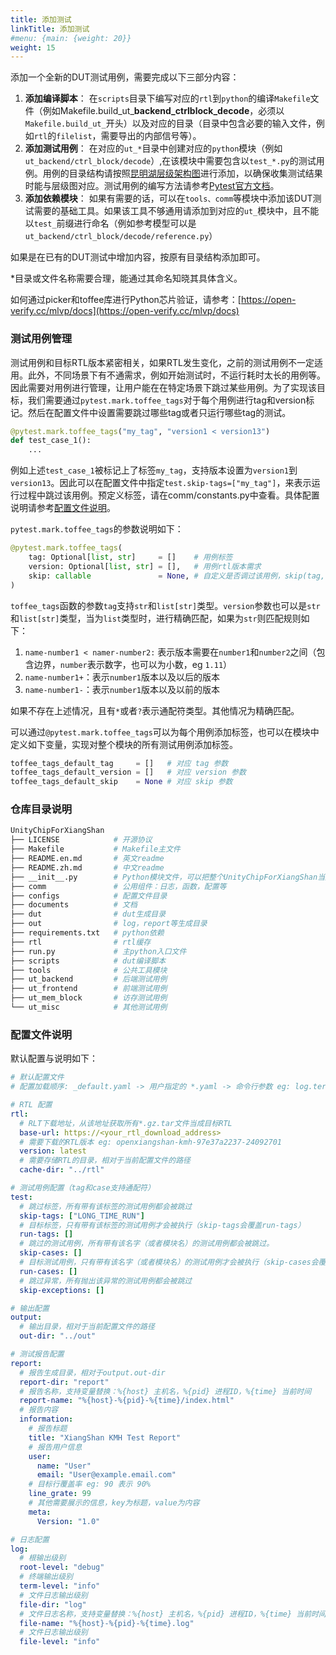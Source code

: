 ```yaml
---
title: 添加测试
linkTitle: 添加测试
#menu: {main: {weight: 20}}
weight: 15
---
```



添加一个全新的DUT测试用例，需要完成以下三部分内容：

1. **添加编译脚本**： 在`scripts`目录下编写对应的`rtl`到`python`的编译`Makefile`文件（例如Makefile.build_ut_**backend_ctrlblock_decode**，必须以`Makefile.build_ut_`开头）以及对应的目录（目录中包含必要的输入文件，例如`rtl`的`filelist`，需要导出的内部信号等）。
1. **添加测试用例**： 在对应的`ut_*`目录中创建对应的`python`模块（例如`ut_backend/ctrl_block/decode`）,在该模块中需要包含以`test_*.py`的测试用例。用例的目录结构请按照[昆明湖层级架构图](https://open-verify.cc/UnityChipForXiangShan/)进行添加，以确保收集测试结果时能与层级图对应。测试用例的编写方法请参考[Pytest官方文档](https://docs.pytest.org/en/stable/)。
1. **添加依赖模块**： 如果有需要的话，可以在`tools、comm`等模块中添加该DUT测试需要的基础工具。如果该工具不够通用请添加到对应的`ut_`模块中，且不能以`test_`前缀进行命名（例如参考模型可以是`ut_backend/ctrl_block/decode/reference.py`）

如果是在已有的DUT测试中增加内容，按原有目录结构添加即可。

*目录或文件名称需要合理，能通过其命名知晓其具体含义。

如何通过picker和toffee库进行Python芯片验证，请参考：[https://open-verify.cc/mlvp/docs](https://open-verify.cc/mlvp/docs)

### 测试用例管理

测试用例和目标RTL版本紧密相关，如果RTL发生变化，之前的测试用例不一定适用。此外，不同场景下有不通需求，例如开始测试时，不运行耗时太长的用例等。因此需要对用例进行管理，让用户能在在特定场景下跳过某些用例。为了实现该目标，我们需要通过`pytest.mark.toffee_tags`对于每个用例进行tag和version标记。然后在配置文件中设置需要跳过哪些tag或者只运行哪些tag的测试。

```python
@pytest.mark.toffee_tags("my_tag", "version1 < version13")
def test_case_1():
    ...
```

例如上述`test_case_1`被标记上了标签`my_tag`，支持版本设置为`version1`到`version13`。因此可以在配置文件中指定`test.skip-tags=["my_tag"]`，来表示运行过程中跳过该用例。预定义标签，请在comm/constants.py中查看。具体配置说明请参考[配置文件说明](#配置文件说明)。

`pytest.mark.toffee_tags`的参数说明如下：

```python
@pytest.mark.toffee_tags(
    tag: Optional[list, str]     = []    # 用例标签
    version: Optional[list, str] = [],   # 用例rtl版本需求
    skip: callable               = None, # 自定义是否调过该用例，skip(tag, version, item): (skip, resion)
)
```

`toffee_tags`函数的参数`tag`支持`str`和`list[str]`类型。`version`参数也可以是`str`和`list[str]`类型，当为`list`类型时，进行精确匹配，如果为`str`则匹配规则如下：

1. `name-number1 < namer-number2:` 表示版本需要在`number1`和`number2`之间（包含边界，`number`表示数字，也可以为小数，eg `1.11`）
1. `name-number1+`：表示`number1`版本以及以后的版本
1. `name-number1-`：表示`number1`版本以及以前的版本

如果不存在上述情况，且有`*`或者`?`表示通配符类型。其他情况为精确匹配。


可以通过`@pytest.mark.toffee_tags`可以为每个用例添加标签，也可以在模块中定义如下变量，实现对整个模块的所有测试用例添加标签。


```python
toffee_tags_default_tag     = []   # 对应 tag 参数
toffee_tags_default_version = []   # 对应 version 参数
toffee_tags_default_skip    = None # 对应 skip 参数
```


### 仓库目录说明


```bash
UnityChipForXiangShan
├── LICENSE            # 开源协议
├── Makefile           # Makefile主文件
├── README.en.md       # 英文readme
├── README.zh.md       # 中文readme
├── __init__.py        # Python模块文件，可以把整个UnityChipForXiangShan当成一个模块进行import
├── comm               # 公用组件：日志，函数，配置等
├── configs            # 配置文件目录
├── documents          # 文档
├── dut                # dut生成目录
├── out                # log，report等生成目录
├── requirements.txt   # python依赖
├── rtl                # rtl缓存
├── run.py             # 主python入口文件
├── scripts            # dut编译脚本
├── tools              # 公共工具模块
├── ut_backend         # 后端测试用例
├── ut_frontend        # 前端测试用例
├── ut_mem_block       # 访存测试用例
└── ut_misc            # 其他测试用例
```


### 配置文件说明


默认配置与说明如下：

```yaml
# 默认配置文件
# 配置加载顺序: _default.yaml -> 用户指定的 *.yaml -> 命令行参数 eg: log.term-level='debug'

# RTL 配置
rtl:
  # RLT下载地址，从该地址获取所有*.gz.tar文件当成目标RTL
  base-url: https://<your_rtl_download_address>
  # 需要下载的RTL版本 eg: openxiangshan-kmh-97e37a2237-24092701
  version: latest
  # 需要存储RTL的目录，相对于当前配置文件的路径
  cache-dir: "../rtl"

# 测试用例配置（tag和case支持通配符）
test:
  # 跳过标签，所有带有该标签的测试用例都会被跳过
  skip-tags: ["LONG_TIME_RUN"]
  # 目标标签，只有带有该标签的测试用例才会被执行（skip-tags会覆盖run-tags）
  run-tags: []
  # 跳过的测试用例，所有带有该名字（或者模块名）的测试用例都会被跳过。
  skip-cases: []
  # 目标测试用例，只有带有该名字（或者模块名）的测试用例才会被执行（skip-cases会覆盖run-cases）。
  run-cases: []
  # 跳过异常，所有抛出该异常的测试用例都会被跳过
  skip-exceptions: []

# 输出配置
output:
  # 输出目录，相对于当前配置文件的路径
  out-dir: "../out"

# 测试报告配置
report:
  # 报告生成目录，相对于output.out-dir
  report-dir: "report"
  # 报告名称，支持变量替换：%{host} 主机名，%{pid} 进程ID，%{time} 当前时间
  report-name: "%{host}-%{pid}-%{time}/index.html"
  # 报告内容
  information:
    # 报告标题
    title: "XiangShan KMH Test Report"
    # 报告用户信息
    user:
      name: "User"
      email: "User@example.email.com"
    # 目标行覆盖率 eg: 90 表示 90%
    line_grate: 99
    # 其他需要展示的信息，key为标题，value为内容
    meta:
      Version: "1.0"

# 日志配置
log:
  # 根输出级别
  root-level: "debug"
  # 终端输出级别
  term-level: "info"
  # 文件日志输出级别
  file-dir: "log"
  # 文件日志名称，支持变量替换：%{host} 主机名，%{pid} 进程ID，%{time} 当前时间
  file-name: "%{host}-%{pid}-%{time}.log"
  # 文件日志输出级别
  file-level: "info"
```
